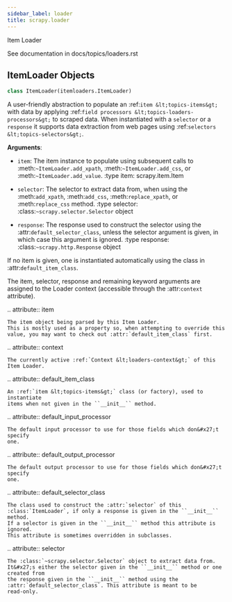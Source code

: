 ```yaml
---
sidebar_label: loader
title: scrapy.loader
---
```


Item Loader

See documentation in docs/topics/loaders.rst

## ItemLoader Objects

```python
class ItemLoader(itemloaders.ItemLoader)
```

A user-friendly abstraction to populate an :ref:`item &lt;topics-items&gt;` with data
by applying :ref:`field processors &lt;topics-loaders-processors&gt;` to scraped data.
When instantiated with a ``selector`` or a ``response`` it supports
data extraction from web pages using :ref:`selectors &lt;topics-selectors&gt;`.

**Arguments**:

- `item`: The item instance to populate using subsequent calls to
    :meth:`~ItemLoader.add_xpath`, :meth:`~ItemLoader.add_css`,
    or :meth:`~ItemLoader.add_value`.
:type item: scrapy.item.Item

- `selector`: The selector to extract data from, when using the
    :meth:`add_xpath`, :meth:`add_css`, :meth:`replace_xpath`, or
    :meth:`replace_css` method.
:type selector: :class:`~scrapy.selector.Selector` object

- `response`: The response used to construct the selector using the
    :attr:`default_selector_class`, unless the selector argument is given,
    in which case this argument is ignored.
:type response: :class:`~scrapy.http.Response` object

If no item is given, one is instantiated automatically using the class in
:attr:`default_item_class`.

The item, selector, response and remaining keyword arguments are
assigned to the Loader context (accessible through the :attr:`context` attribute).

.. attribute:: item

    The item object being parsed by this Item Loader.
    This is mostly used as a property so, when attempting to override this
    value, you may want to check out :attr:`default_item_class` first.

.. attribute:: context

    The currently active :ref:`Context &lt;loaders-context&gt;` of this Item Loader.

.. attribute:: default_item_class

    An :ref:`item &lt;topics-items&gt;` class (or factory), used to instantiate
    items when not given in the ``__init__`` method.

.. attribute:: default_input_processor

    The default input processor to use for those fields which don&#x27;t specify
    one.

.. attribute:: default_output_processor

    The default output processor to use for those fields which don&#x27;t specify
    one.

.. attribute:: default_selector_class

    The class used to construct the :attr:`selector` of this
    :class:`ItemLoader`, if only a response is given in the ``__init__`` method.
    If a selector is given in the ``__init__`` method this attribute is ignored.
    This attribute is sometimes overridden in subclasses.

.. attribute:: selector

    The :class:`~scrapy.selector.Selector` object to extract data from.
    It&#x27;s either the selector given in the ``__init__`` method or one created from
    the response given in the ``__init__`` method using the
    :attr:`default_selector_class`. This attribute is meant to be
    read-only.

